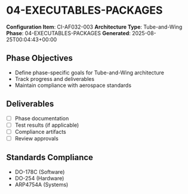 # 04-EXECUTABLES-PACKAGES

**Configuration Item**: CI-AF032-003
**Architecture Type**: Tube-and-Wing
**Phase**: 04-EXECUTABLES-PACKAGES
**Generated**: 2025-08-25T00:04:43+00:00

## Phase Objectives
- Define phase-specific goals for Tube-and-Wing architecture
- Track progress and deliverables
- Maintain compliance with aerospace standards

## Deliverables
- [ ] Phase documentation
- [ ] Test results (if applicable)
- [ ] Compliance artifacts
- [ ] Review approvals

## Standards Compliance
- DO-178C (Software)
- DO-254 (Hardware)
- ARP4754A (Systems)
